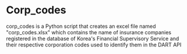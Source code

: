 # Corp_codes
corp_codes is a Python script that creates an excel file named "corp_codes.xlsx" which contains the name of insurance companies registered in the database of Korea's Financial Supervisory Service and their respective corporation codes used to identify them in the DART API
